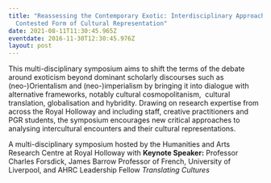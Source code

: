 ```yaml
---
title: "Reassessing the Contemporary Exotic: Interdisciplinary Approaches to a
  Contested Form of Cultural Representation"
date: 2021-08-11T11:30:45.965Z
eventdate: 2016-11-30T12:30:45.976Z
layout: post
---
```

This multi-disciplinary symposium aims to shift the terms of the debate around exoticism beyond dominant scholarly discourses such as (neo-)Orientalism and (neo-)imperialism by bringing it into dialogue with alternative frameworks, notably cultural cosmopolitanism,  cultural translation, globalisation and hybridity. Drawing on research expertise from across the Royal Holloway and including staff, creative practitioners and PGR students, the symposium encourages new critical approaches to analysing intercultural encounters and their cultural representations.

A multi-disciplinary symposium hosted by the Humanities and Arts Research Centre at Royal Holloway with **Keynote Speaker:** Professor Charles Forsdick, James Barrow Professor of French, University of Liverpool, and AHRC Leadership Fellow *Translating Cultures*